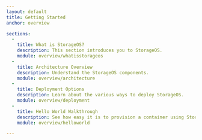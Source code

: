 ```yaml
---
layout: default
title: Getting Started
anchor: overview

sections:
  -
    title: What is StorageOS?
    description: This section introduces you to StorageOS.
    module: overview/whatisstorageos
  -
    title: Architecture Overview
    description: Understand the StorageOS components.
    module: overview/architecture       
  -
    title: Deployment Options
    description: Learn about the various ways to deploy StorageOS.
    module: overview/deployment    
  -
    title: Hello World Walkthrough
    description: See how easy it is to provision a container using StorageOS persistent storage.
    module: overview/helloworld

---
```

